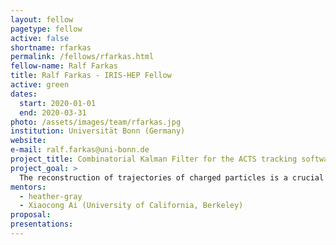 ```yaml
---
layout: fellow
pagetype: fellow
active: false
shortname: rfarkas
permalink: /fellows/rfarkas.html
fellow-name: Ralf Farkas
title: Ralf Farkas - IRIS-HEP Fellow
active: green
dates:
  start: 2020-01-01
  end: 2020-03-31
photo: /assets/images/team/rfarkas.jpg
institution: Universität Bonn (Germany)
website:
e-mail: ralf.farkas@uni-bonn.de
project_title: Combinatorial Kalman Filter for the ACTS tracking software
project_goal: >
  The reconstruction of trajectories of charged particles is a crucial task for most HEP experiments. The ACTS (A Common Tracking Software) aims to provide an experiment-independent suite of tools that enable future high-energy particle physics experiments to implement their full track reconstruction chain. I will be working on the implementation and validation of a Combinatorial Kalman Filter (CKF) in the ACTS framework.
mentors:
  - heather-gray
  - Xiaocong Ai (University of California, Berkeley)
proposal:
presentations:
---
```

